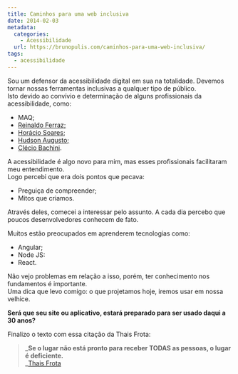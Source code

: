```yaml
---
title: Caminhos para uma web inclusiva
date: 2014-02-03
metadata:
  categories:
    - Acessibilidade
  url: https://brunopulis.com/caminhos-para-uma-web-inclusiva/
tags:
  - acessibilidade
---
```

Sou um defensor da acessibilidade digital em sua na totalidade. Devemos tornar nossas ferramentas inclusivas a qualquer tipo de público.  
Isto devido ao convívio e determinação de alguns profissionais da acessibilidade, como:

-   MAQ;
-   [Reinaldo Ferraz](http://reinaldoferraz.com.br/)[;](https://twitter.com/horaciosoares)
-   [Horácio Soares](https://twitter.com/horaciosoares);
-   [Hudson Augusto](https://www.facebook.com/hudson.augusto.75)[;](https://twitter.com/cbachini)
-   [Clécio Bachini](https://twitter.com/cbachini).

A acessibilidade é algo novo para mim, mas esses profissionais facilitaram meu entendimento.  
Logo percebi que era dois pontos que pecava:

-   Preguiça de compreender;
-   Mitos que criamos.

Através deles, comecei a interessar pelo assunto. A cada dia percebo que poucos desenvolvedores conhecem de fato.

Muitos estão preocupados em aprenderem tecnologias como:

-   Angular;
-   Node JS:
-   React.

Não vejo problemas em relação a isso, porém, ter conhecimento nos fundamentos é importante.  
Uma dica que levo comigo: o que projetamos hoje, iremos usar em nossa velhice.

**Será que seu site ou aplicativo, estará preparado para ser usado daqui a 30 anos?**

Finalizo o texto com essa citação da Thais Frota:

> **_Se o lugar não está pronto para receber TODAS as pessoas, o lugar é deficiente.  
> _**[Thais Frota](http://thaisfrota.wordpress.com/)